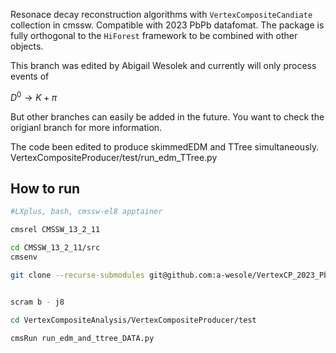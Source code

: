 
Resonace decay reconstruction algorithms with ```VertexCompositeCandiate``` collection in cmssw. Compatible with 2023 PbPb datafomat. The package is fully orthogonal to the ```HiForest``` framework to be combined with other objects.

This branch was edited by Abigail Wesolek and currently will only process events of 

$D^{0} \to K+\pi$

But other branches can easily be added in the future.  You want to check the origianl branch for more information.

The code been edited to produce skimmedEDM and TTree simultaneously.  
VertexCompositeProducer/test/run_edm_TTree.py






## How to run

```bash 
#LXplus, bash, cmssw-el8 apptainer

cmsrel CMSSW_13_2_11

cd CMSSW_13_2_11/src
cmsenv

git clone --recurse-submodules git@github.com:a-wesole/VertexCP_2023_PbPb_D0_production.git VertexCompositeAnalysis


scram b - j8

cd VertexCompositeAnalysis/VertexCompositeProducer/test

cmsRun run_edm_and_ttree_DATA.py 


```

